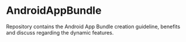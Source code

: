 # AndroidAppBundle
Repository contains the Android App Bundle creation guideline, benefits and discuss regarding the dynamic features.
